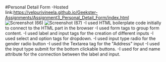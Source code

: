 #Personal Detail Form
-Hosted link:https://velpurivineela.github.io/Geekster-Assignments/Assignment3_Personal_Detail_Form/index.html
![Screenshot (66)](https://github.com/VelpuriVineela/Geekster-Assignments/assets/134683293/7a2837fb-c865-4abf-bca7-35c89d08392d)
![Screenshot (67)](https://github.com/VelpuriVineela/Geekster-Assignments/assets/134683293/ad935196-002a-4b24-bf70-bc875428d6ff)
-I used HTML boilerplate code initially to connect to the HTML part in the browser
-I used form tags to group form content.
-I used label and input tags for the creation of different inputs
-I used select and option tags for dropdown.
-I used input type radio for the gender radio button
-I used the Textarea tag for the "Address" input
-I used the input type submit for the bottom clickable buttons.
-I used for and name attribute for the connection between the label and input.
